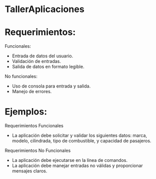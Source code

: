 # TallerAplicaciones
# Requerimientos:
Funcionales:
 - Entrada de datos del usuario.
 - Validación de entradas.
 - Salida de datos en formato legible.
  
No funcionales:
 - Uso de consola para entrada y salida.
 - Manejo de errores.

# Ejemplos:
Requerimientos Funcionales
- La aplicación debe solicitar y validar los siguientes datos: marca, modelo, cilindrada, tipo de combustible, y capacidad de pasajeros.

Requerimientos No Funcionales
- La aplicación debe ejecutarse en la línea de comandos.
- La aplicación debe manejar entradas no válidas y proporcionar mensajes claros.
